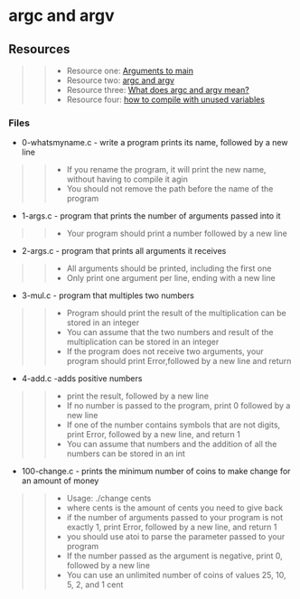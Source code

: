 # argc and argv

## Resources

>> * Resource one: [Arguments to main](https://publications.gbdirect.co.uk//c_book/chapter10/arguments_to_main.html)
>> * Resource two: [argc and argv](http://crasseux.com/books/ctutorial/argc-and-argv.html)
>> * Resource three: [What does argc and argv mean?](https://www.youtube.com/watch?v=aP1ijjeZc24)
>> * Resource four: [how to compile with unused variables](https://www.google.com/webhp?q=unused+variable+C)

### Files

* 0-whatsmyname.c - write a program prints its name, followed by a new line

>> * If you rename the program, it will print the new name, without having to compile it agin
>> * You should not remove the path before the name of the program

* 1-args.c - program that prints the number of arguments passed into it

>> * Your program should print a number followed by a new line

* 2-args.c - program that prints all arguments it receives

>> * All arguments should be printed, including the first one
>> * Only print one argument per line, ending with a new line

* 3-mul.c - program that multiples two numbers

>> * Program should print the result of the multiplication can be stored in an integer
>> * You can assume that the two numbers and result of the multiplication can be stored in an integer
>> * If the program does not receive two arguments, your program should print Error,followed by a new line and return

* 4-add.c -adds positive numbers

>> * print the result, followed by a new line
>> * If no number is passed to the program, print 0 followed by a new line
>> * If one of the number contains symbols that are not digits, print Error, followed by a new line, and return 1
>> * You can assume that numbers and the addition of all the numbers can be stored in an int

* 100-change.c - prints the minimum number of coins to make change for an amount of money

>> * Usage: ./change cents
>> * where cents is the amount of cents you need to give back
>> * if the number of arguments passed to your program is not exactly 1, print Error, followed by a new line, and return 1
>> * you should use atoi to parse the parameter passed to your program
>> * If the number passed as the argument is negative, print 0, followed by a new line
>> * You can use an unlimited number of coins of values 25, 10, 5, 2, and 1 cent

